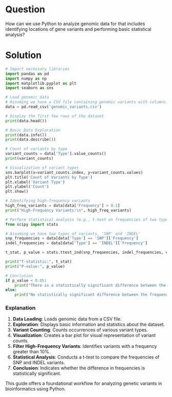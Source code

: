 # Question
How can we use Python to analyze genomic data for that includes identifying locations of gene variants and performing basic statistical analysis?

# Solution

```python
# Import necessary libraries
import pandas as pd
import numpy as np
import matplotlib.pyplot as plt
import seaborn as sns

# Load genomic data
# Assuming we have a CSV file containing genomic variants with columns: 'Gene', 'Variant', 'Type', and 'Frequency'
data = pd.read_csv('genomic_variants.csv')

# Display the first few rows of the dataset
print(data.head())

# Basic Data Exploration
print(data.info())
print(data.describe())

# Count of variants by type
variant_counts = data['Type'].value_counts()
print(variant_counts)

# Visualization of variant types
sns.barplot(x=variant_counts.index, y=variant_counts.values)
plt.title('Count of Variants by Type')
plt.xlabel('Variant Type')
plt.ylabel('Count')
plt.show()

# Identifying high-frequency variants
high_freq_variants = data[data['Frequency'] > 0.1]
print("High-Frequency Variants:\n", high_freq_variants)

# Perform statistical analysis (e.g., t-test on frequencies of two types of variants)
from scipy import stats

# Assuming we have two types of variants, 'SNP' and 'INDEL'
snp_frequencies = data[data['Type'] == 'SNP']['Frequency']
indel_frequencies = data[data['Type'] == 'INDEL']['Frequency']

t_stat, p_value = stats.ttest_ind(snp_frequencies, indel_frequencies, equal_var=False)

print("T-statistic:", t_stat)
print("P-value:", p_value)

# Conclusion
if p_value < 0.05:
    print("There is a statistically significant difference between the frequencies of SNPs and INDELs.")
else:
    print("No statistically significant difference between the frequencies.")
```

### Explanation

1. **Data Loading**: Loads genomic data from a CSV file.
2. **Exploration**: Displays basic information and statistics about the dataset.
3. **Variant Counting**: Counts occurrences of various variant types.
4. **Visualization**: Creates a bar plot for visual representation of variant counts.
5. **Filter High-Frequency Variants**: Identifies variants with a frequency greater than 10%.
6. **Statistical Analysis**: Conducts a t-test to compare the frequencies of SNP and INDEL variants.
7. **Conclusion**: Indicates whether the difference in frequencies is statistically significant. 

This guide offers a foundational workflow for analyzing genetic variants in bioinformatics using Python.